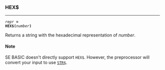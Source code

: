 ### HEX$
***
<code><var>repr</var> <b>= HEX$(</b><var>number</var><b>)</b></code>

Returns a string with the hexadecimal representation of <var>number</var>.

#### Note
SE BASIC doesn't directly support `HEX$`. However, the preprocessor will convert
your input to use [`STR$`](STR$).
